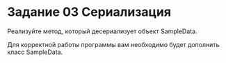 # Задание 03 Сериализация

Реализуйте метод, который десериализует объект SampleData.

Для корректной работы программы вам необходимо будет дополнить класс SampleData.
